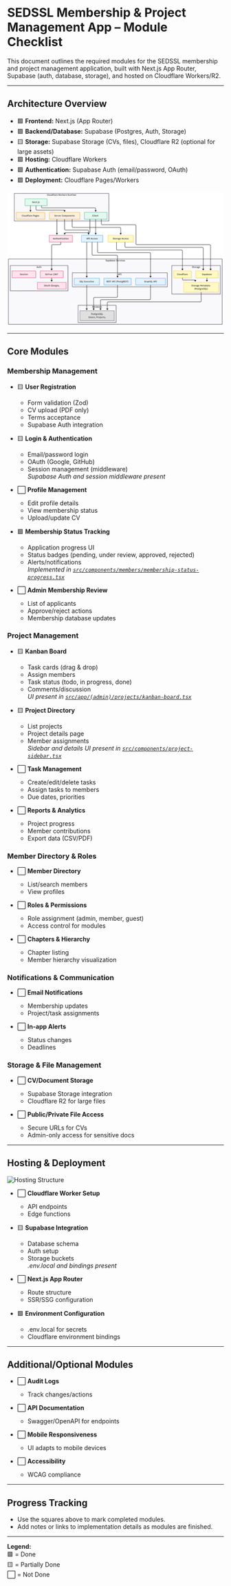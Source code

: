 # SEDSSL Membership & Project Management App – Module Checklist

This document outlines the required modules for the SEDSSL membership and project management application, built with Next.js App Router, Supabase (auth, database, storage), and hosted on Cloudflare Workers/R2.

---

## Architecture Overview

- 🟩 **Frontend:** Next.js (App Router)
- 🟩 **Backend/Database:** Supabase (Postgres, Auth, Storage)
- 🟨 **Storage:** Supabase Storage (CVs, files), Cloudflare R2 (optional for large assets)
- 🟩 **Hosting:** Cloudflare Workers
- 🟩 **Authentication:** Supabase Auth (email/password, OAuth)
- 🟩 **Deployment:** Cloudflare Pages/Workers

![Architecture Diagram](/architecture.png)

---

## Core Modules

### Membership Management

- 🟨 **User Registration**
  - Form validation (Zod)
  - CV upload (PDF only)
  - Terms acceptance
  - Supabase Auth integration

- 🟨 **Login & Authentication**
  - Email/password login
  - OAuth (Google, GitHub)
  - Session management (middleware)  
    _Supabase Auth and session middleware present_

- ⬜ **Profile Management**
  - Edit profile details
  - View membership status
  - Upload/update CV

- 🟩 **Membership Status Tracking**
  - Application progress UI
  - Status badges (pending, under review, approved, rejected)
  - Alerts/notifications  
    _Implemented in [`src/components/members/membership-status-progress.tsx`](src/components/members/membership-status-progress.tsx)_

- ⬜ **Admin Membership Review**
  - List of applicants
  - Approve/reject actions
  - Membership database updates

### Project Management

- 🟨 **Kanban Board**
  - Task cards (drag & drop)
  - Assign members
  - Task status (todo, in progress, done)
  - Comments/discussion  
    _UI present in [`src/app/(admin)/projects/kanban-board.tsx`](<src/app/(admin)/projects/kanban-board.tsx>)_

- 🟨 **Project Directory**
  - List projects
  - Project details page
  - Member assignments  
    _Sidebar and details UI present in [`src/components/project-sidebar.tsx`](src/components/project-sidebar.tsx)_

- ⬜ **Task Management**
  - Create/edit/delete tasks
  - Assign tasks to members
  - Due dates, priorities

- ⬜ **Reports & Analytics**
  - Project progress
  - Member contributions
  - Export data (CSV/PDF)

### Member Directory & Roles

- ⬜ **Member Directory**
  - List/search members
  - View profiles

- ⬜ **Roles & Permissions**
  - Role assignment (admin, member, guest)
  - Access control for modules

- ⬜ **Chapters & Hierarchy**
  - Chapter listing
  - Member hierarchy visualization

### Notifications & Communication

- ⬜ **Email Notifications**
  - Membership updates
  - Project/task assignments

- ⬜ **In-app Alerts**
  - Status changes
  - Deadlines

### Storage & File Management

- ⬜ **CV/Document Storage**
  - Supabase Storage integration
  - Cloudflare R2 for large files

- ⬜ **Public/Private File Access**
  - Secure URLs for CVs
  - Admin-only access for sensitive docs

---

## Hosting & Deployment

![Hosting Structure](/hosting-structure.png)

- ⬜ **Cloudflare Worker Setup**
  - API endpoints
  - Edge functions

- 🟨 **Supabase Integration**
  - Database schema
  - Auth setup
  - Storage buckets  
    _.env.local and bindings present_

- ⬜ **Next.js App Router**
  - Route structure
  - SSR/SSG configuration

- 🟩 **Environment Configuration**
  - .env.local for secrets
  - Cloudflare environment bindings

---

## Additional/Optional Modules

- ⬜ **Audit Logs**
  - Track changes/actions

- ⬜ **API Documentation**
  - Swagger/OpenAPI for endpoints

- ⬜ **Mobile Responsiveness**
  - UI adapts to mobile devices

- ⬜ **Accessibility**
  - WCAG compliance

---

## Progress Tracking

- Use the squares above to mark completed modules.
- Add notes or links to implementation details as modules are finished.

---

**Legend:**  
🟩 = Done  
🟨 = Partially Done  
⬜ = Not Done
